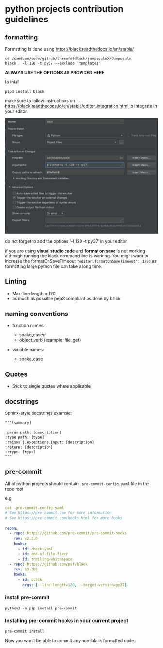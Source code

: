 # python projects contribution guidelines

## formatting 

Formatting is done using https://black.readthedocs.io/en/stable/

```
cd /sandbox/code/github/threefoldtech/jumpscaleX/Jumpscale
black . -l 120 -t py37 --exclude 'templates'
```
**ALWAYS USE THE OPTIONS AS PROVIDED HERE** 

to intall

```bash
pip3 install black
```

make sure to follow instructions on https://black.readthedocs.io/en/stable/editor_integration.html to integrate in your editor.

![](images/black_editor.png)

do not forget to add the options '-l 120 -t py37' in your editor

if you are using __visual studio code__ and __format on save__ is not working although running the black command line is working. You might want to increase the formatOnSaveTimeout  ```"editor.formatOnSaveTimeout": 1750``` as formatting large python file can take a long time.

## Linting
- Max-line length = 120
- as much as possible pep8 compliant as done by black


## naming conventions
- function names:
  - snake_cased
  - object_verb (example: file_get)

- variable names:
  - snake_case 

## Quotes
- Stick to single quotes where applicable

## docstrings
Sphinx-style docstrings
example:

```
"""[summary]

:param path: [description]
:type path: [type]
:raises j.exceptions.Input: [description]
:return: [description]
:rtype: [type]
"""
```

## pre-commit

All of python projects should contain `.pre-commit-config.yaml` file in the repo root 


e.g
```yaml
cat .pre-commit-config.yaml 
# See https://pre-commit.com for more information
# See https://pre-commit.com/hooks.html for more hooks

repos:
  - repo: https://github.com/pre-commit/pre-commit-hooks
    rev: v2.3.0
    hooks:
      - id: check-yaml
      - id: end-of-file-fixer
      - id: trailing-whitespace
  - repo: https://github.com/psf/black
    rev: 19.3b0
    hooks:
      - id: black
        args: [--line-length=120, --target-version=py37]
```



### install pre-commit

`python3 -m pip install pre-commit`

### Installing pre-commit hooks in your current project

`pre-commit install`

Now you won't be able to commit any non-black formatted code.